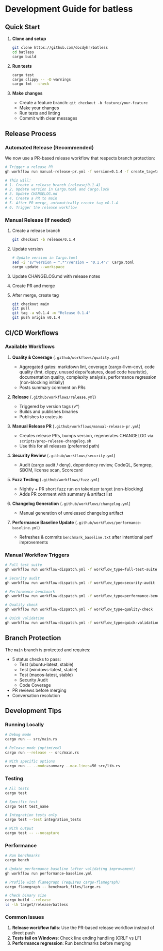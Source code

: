 # Development Guide for batless

## Quick Start

1. **Clone and setup**

   ```bash
   git clone https://github.com/docdyhr/batless
   cd batless
   cargo build
   ```

2. **Run tests**

   ```bash
   cargo test
   cargo clippy -- -D warnings
   cargo fmt --check
   ```

3. **Make changes**
   - Create a feature branch: `git checkout -b feature/your-feature`
   - Make your changes
   - Run tests and linting
   - Commit with clear messages

## Release Process

### Automated Release (Recommended)

We now use a PR-based release workflow that respects branch protection:

```bash
# Trigger a release PR
gh workflow run manual-release-pr.yml -f version=0.1.4 -f create_tag=true -f dry_run=false

# This will:
# 1. Create a release branch (release/0.1.4)
# 2. Update version in Cargo.toml and Cargo.lock
# 3. Update CHANGELOG.md
# 4. Create a PR to main
# 5. After PR merge, automatically create tag v0.1.4
# 6. Trigger the release workflow
```

### Manual Release (if needed)

1. Create a release branch

   ```bash
   git checkout -b release/0.1.4
   ```

2. Update version

   ```bash
   # Update version in Cargo.toml
   sed -i 's/^version = ".*"/version = "0.1.4"/' Cargo.toml
   cargo update --workspace
   ```

3. Update CHANGELOG.md with release notes

4. Create PR and merge

5. After merge, create tag

   ```bash
   git checkout main
   git pull
   git tag -a v0.1.4 -m "Release 0.1.4"
   git push origin v0.1.4
   ```

## CI/CD Workflows

### Available Workflows

1. **Quality & Coverage** (`.github/workflows/quality.yml`)
   - Aggregated gates: markdown lint, coverage (cargo-llvm-cov), code quality (fmt, clippy, unused deps/features, dead code heuristic), documentation quality, complexity analysis, performance regression (non-blocking initially)
   - Posts summary comment on PRs

2. **Release** (`.github/workflows/release.yml`)
   - Triggered by version tags (v*)
   - Builds and publishes binaries
   - Publishes to crates.io

3. **Manual Release PR** (`.github/workflows/manual-release-pr.yml`)
   - Creates release PRs, bumps version, regenerates CHANGELOG via `scripts/prep-release-changelog.sh`
   - Use this for all releases (preferred path)

4. **Security Review** (`.github/workflows/security.yml`)
   - Audit (cargo audit / deny), dependency review, CodeQL, Semgrep, SBOM, license scan, Scorecard

5. **Fuzz Testing** (`.github/workflows/fuzz.yml`)
   - Nightly + PR short fuzz run on tokenizer target (non-blocking)
   - Adds PR comment with summary & artifact list

6. **Changelog Generation** (`.github/workflows/changelog.yml`)
   - Manual generation of unreleased changelog artifact

7. **Performance Baseline Update** (`.github/workflows/performance-baseline.yml`)
   - Refreshes & commits `benchmark_baseline.txt` after intentional perf improvements

### Manual Workflow Triggers

```bash
# Full test suite
gh workflow run workflow-dispatch.yml -f workflow_type=full-test-suite

# Security audit
gh workflow run workflow-dispatch.yml -f workflow_type=security-audit

# Performance benchmark
gh workflow run workflow-dispatch.yml -f workflow_type=performance-benchmark

# Quality check
gh workflow run workflow-dispatch.yml -f workflow_type=quality-check

# Quick validation
gh workflow run workflow-dispatch.yml -f workflow_type=quick-validation
```

## Branch Protection

The `main` branch is protected and requires:

- 5 status checks to pass:
  - Test (ubuntu-latest, stable)
  - Test (windows-latest, stable)
  - Test (macos-latest, stable)
  - Security Audit
  - Code Coverage
- PR reviews before merging
- Conversation resolution

## Development Tips

### Running Locally

```bash
# Debug mode
cargo run -- src/main.rs

# Release mode (optimized)
cargo run --release -- src/main.rs

# With specific options
cargo run -- --mode=summary --max-lines=50 src/lib.rs
```

### Testing

```bash
# All tests
cargo test

# Specific test
cargo test test_name

# Integration tests only
cargo test --test integration_tests

# With output
cargo test -- --nocapture
```

### Performance

```bash
# Run benchmarks
cargo bench

# Update performance baseline (after validating improvement)
gh workflow run performance-baseline.yml

# Profile with flamegraph (requires cargo-flamegraph)
cargo flamegraph -- benchmark_files/large.rs

# Check binary size
cargo build --release
ls -lh target/release/batless
```

### Common Issues

1. **Release workflow fails**: Use the PR-based release workflow instead of direct push
2. **Tests fail on Windows**: Check line ending handling (CRLF vs LF)
3. **Performance regression**: Run benchmarks before merging
